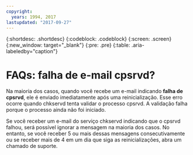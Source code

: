```yaml
---
copyright:
  years: 1994, 2017
lastupdated: "2017-09-27"
---
```

{:shortdesc: .shortdesc}
{:codeblock: .codeblock}
{:screen: .screen}
{:new_window: target="_blank"}
{:pre: .pre}
{:table: .aria-labeledby="caption"}
# FAQs: falha de e-mail cpsrvd?

Na maioria dos casos, quando você recebe um e-mail indicando **falha de cpsrvd**, ele é enviado imediatamente após uma reinicialização. Esse erro ocorre quando chkservd tenta validar o processo cpsrvd. A validação falha porque o processo ainda não foi iniciado.

Se você receber um e-mail do serviço chkservd indicando que o cpsrvd falhou, será possível ignorar a mensagem na maioria dos casos. No entanto, se você receber 5 ou mais dessas mensagens consecutivamente ou se receber mais de 4 em um dia que siga as reinicializações, abra um chamado de suporte.
